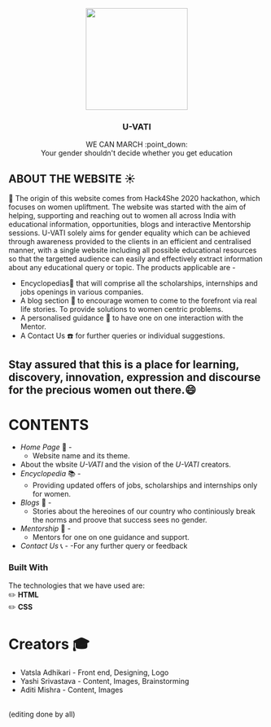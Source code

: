 
 
 <p align="center">
  <img src = "https://user-images.githubusercontent.com/66550011/100101563-6a5f6a00-2e88-11eb-8057-51f56b2ed377.png" width="200" height="200"/>
 </p>
  <h3 align="center">  U-VATI</h3>

  <p align="center">
    WE CAN MARCH :point_down: 
 <br />
 Your gender shouldn't decide whether you get education
    <br />
    
 
<!-- ABOUT THE PROJECT -->
## ABOUT THE WEBSITE :sunny:


:star2: The origin of this website comes from Hack4She 2020 hackathon, which focuses on women upliftment. 
The website was started with the aim of helping, supporting and reaching out to women all across India with educational information, opportunities, blogs and interactive Mentorship sessions. U-VATI solely aims for gender equality which can be achieved through awareness provided to the clients in an efficient and centralised manner, with a single website including all possible educational resources so that the targetted audience can easily and effectively extract information about any educational query or topic. The products applicable are -

* Encyclopedias:blue_book: that will comprise all the scholarships, internships and jobs openings in various companies.
* A blog section :memo: to encourage women to come to the forefront via real life stories. To provide solutions to women centric problems.
* A personalised guidance :two_women_holding_hands: to have one on one interaction with the Mentor.
* A Contact Us :phone: for further queries or individual suggestions.

## Stay assured that this is a place for learning, discovery, innovation, expression and discourse for the precious women out there.:smile:

<!-- CONTENTS -->
# CONTENTS
 * _Home Page_ :house_with_garden: -
   - Website name and its theme.
 * About the wbsite *U-VATI* and the vision of the *U-VATI* creators.
 * _Encyclopedia_ :books: -
   - Providing updated offers of jobs, scholarships and internships only for women.
 * _Blogs_ :memo: -
   - Stories about the hereoines of our country who continiously break the norms and proove that success sees no gender.
 * _Mentorship_ :two_women_holding_hands: - 
   - Mentors for one on one guidance and support.
 * _Contact Us_ :telephone_receiver: -
   -For any further query or feedback
### Built With
The technologies that we have used are:
<br />
:pencil2: **HTML** 
<br />
:pencil2: **CSS**

# Creators :mortar_board:
 *  Vatsla Adhikari - Front end, Designing, Logo
 *  Yashi Srivastava - Content, Images, Brainstorming
 *  Aditi Mishra - Content, Images
<br />
(editing done by all)







